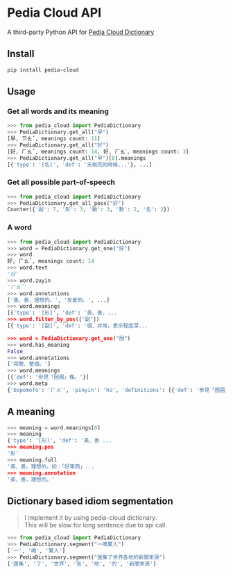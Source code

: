 # Pedia Cloud API

A third-party Python API for [Pedia Cloud Dictionary](https://pedia.cloud.edu.tw/)

## Install

```bash
pip install pedia-cloud
```

## Usage

### Get all words and its meaning

```python
>>> from pedia_cloud import PediaDictionary
>>> PediaDictionary.get_all("早")
[早, ㄗㄠˇ, meanings count: 11]
>>> PediaDictionary.get_all("好")
[好, ㄏㄠˇ, meanings count: 14, 好, ㄏㄠˋ, meanings count: 3]
>>> PediaDictionary.get_all("早")[0].meanings
[{'type': '[名]', 'def': '天剛亮的時候...'}, ...]
```

### Get all possible part-of-speech

```python
>>> from pedia_cloud import PediaDictionary
>>> PediaDictionary.get_all_poss("好")
Counter({'副': 7, '形': 3, '動': 3, '歎': 2, '名': 2})
```

### A word

```python
>>> from pedia_cloud import PediaDictionary
>>> word = PediaDictionary.get_one("好")
>>> word
好, ㄏㄠˇ, meanings count: 14
>>> word.text
'好'
>>> word.zuyin
'ㄏㄠˇ'
>>> word.annotations
['美、善，理想的。', '友愛的。', ...]
>>> word.meanings
[{'type': '[形]', 'def': '美、善，...
>>> word.filter_by_pos(["副"])
[{'type': '[副]', 'def': '很、非常。表示程度深...

>>> word = PediaDictionary.get_one("囫")
>>> word.has_meaning
False
>>> word.annotations
['完整、整個。']
>>> word.meanings
[{'def': '參見「囫圇」條。'}]
>>> word.meta
{'bopomofo': 'ㄏㄨˊ', 'pinyin': 'hú', 'definitions': [{'def': '參見「囫圇」條。'}]}
```

## A meaning

```python
>>> meaning = word.meanings[0]
>>> meaning
{'type': '[形]', 'def': '美、善 ...
>>> meaning.pos
'形'
>>> meaning.full
'美、善，理想的。如：「好東西」...
>>> meaning.annotation
'美、善，理想的。'
```

## Dictionary based idiom segmentation

> I implement it by using pedia-cloud dictionary.  
> This will be slow for long sentence due to api call.

```python
>>> from pedia_cloud import PediaDictionary
>>> PediaDictionary.segment("一鳴驚人")
['一', '鳴', '驚人']
>>> PediaDictionary.segment("匯集了世界各地的新聞來源")
['匯集', '了', '世界', '各', '地', '的', '新聞來源']
```
